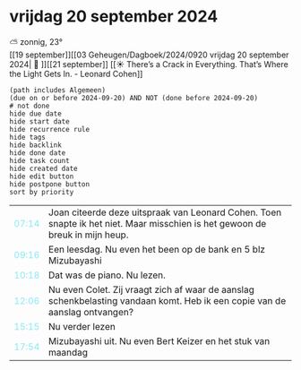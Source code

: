 # vrijdag 20 september 2024

⛅ zonnig, 23°<br>[[19 september]][[03 Geheugen/Dagboek/2024/0920 vrijdag 20 september 2024| 📓 ]][[21 september]]
[[☀️ There’s a Crack in Everything. That’s Where the Light Gets In. - Leonard Cohen]]
```tasks
(path includes Algemeen)
(due on or before 2024-09-20) AND NOT (done before 2024-09-20)
# not done
hide due date
hide start date
hide recurrence rule
hide tags
hide backlink
hide done date
hide task count
hide created date
hide edit button
hide postpone button 
sort by priority 
```

|                           |                                                                                                                              |
| ------------------------- | ---------------------------------------------------------------------------------------------------------------------------- |
| <font color=#8be9f5>07:14 | Joan citeerde deze uitspraak van Leonard Cohen. Toen snapte ik het niet. Maar misschien is het gewoon de breuk in mijn heup. |
| <font color=#8be9f5>09:16 | Een leesdag. Nu even het been op de bank en 5 blz Mizubayashi                                                                |
| <font color=#8be9f5>10:18 |  Dat was de piano. Nu lezen. |
| <font color=#8be9f5>12:06 |  Nu even Colet. Zij vraagt zich af waar de aanslag schenkbelasting vandaan komt. Heb ik een copie van de aanslag ontvangen? |
| <font color=#8be9f5>15:15 |  Nu verder lezen |
| <font color=#8be9f5>17:54 |  Mizubayashi uit. Nu even Bert Keizer en het stuk van maandag |